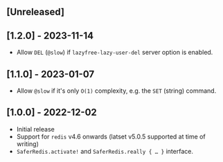## [Unreleased]

## [1.2.0] - 2023-11-14

- Allow `DEL` (`@slow`) if `lazyfree-lazy-user-del` server option is enabled.

## [1.1.0] - 2023-01-07

- Allow `@slow` if it's only `O(1)` complexity, e.g. the `SET` (string) command.

## [1.0.0] - 2022-12-02

- Initial release
- Support for `redis` v4.6 onwards (latset v5.0.5 supported at time of writing)
- `SaferRedis.activate!` and `SaferRedis.really { … }` interface.
